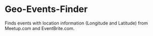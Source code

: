 # Geo-Events-Finder
Finds events with location information (Longitude and Latitude) from Meetup.com and EventBrite.com.
